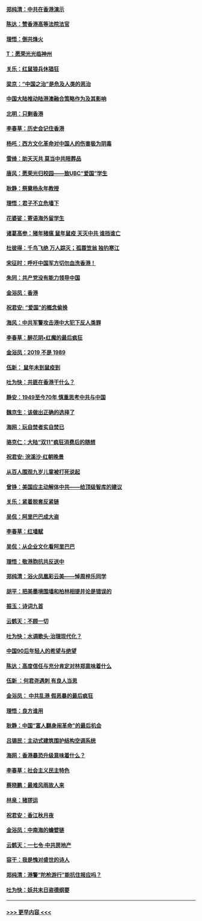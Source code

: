 #### [郑纯清：中共在香港演示](../pages/nsc993/n11670539.md?t=11220444) 
#### [陈达：赞香港高等法院法官](../pages/nsc993/n11669542.md?t=11220444) 
#### [理悟：倒共烽火](../pages/nsc993/n11668844.md?t=11220444) 
#### [T：愿荣光光临神州](../pages/nsc993/n11668421.md?t=11220444) 
#### [关乐：红鼠狼兵休猖狂](../pages/nsc993/n11668378.md?t=11220444) 
#### [梁京：“中国之治”是危及人类的恶治](../pages/nsc993/n11668328.md?t=11220444) 
#### [中国大陆推动陆港澳融合策略作为及其影响](../pages/nsc993/n11668157.md?t=11220444) 
#### [北明：只剩香港](../pages/nsc993/n11668002.md?t=11220444) 
#### [李春草：历史会记住香港](../pages/nsc993/n11667927.md?t=11220444) 
#### [杨吒：西方文化革命对中国人的伤害极为阴毒](../pages/nsc993/n11664521.md?t=11220444) 
#### [雪绮：助天灭共 莫当中共陪葬品](../pages/nsc993/n11662650.md?t=11220444) 
#### [唐风：愿荣光归校园——致UBC“爱国”学生](../pages/nsc993/n11662194.md?t=11220444) 
#### [耿静：祭奠杨永年教授](../pages/nsc993/n11662514.md?t=11220444) 
#### [理悟：君子不立危墙下](../pages/nsc993/n11662172.md?t=11220444) 
#### [花婆娑：寄语海外留学生](../pages/nsc993/n11662121.md?t=11220444) 
#### [诸葛高参：猪年猪瘟 鼠年鼠疫 天灭中共 谁挡谁亡](../pages/nsc993/n11661980.md?t=11220444) 
#### [杜彼得：千鸟飞绝 万人踪灭；孤蓑笠翁 独钓寒江](../pages/nsc993/n11661170.md?t=11220444) 
#### [宋征时：呼吁中国军方切勿血洗香港！](../pages/nsc993/n11415318.md?t=11220444) 
#### [朱同：共产党没有能力领导中国](../pages/nsc993/n11660421.md?t=11220444) 
#### [金浴凤：香港](../pages/nsc993/n11660419.md?t=11220444) 
#### [祝君安: “爱国”的概念偷换](../pages/nsc993/n11659706.md?t=11220444) 
#### [海风：中共军警攻击港中大犯下反人类罪](../pages/nsc993/n11659632.md?t=11220444) 
#### [李春草：醉花阴•红魔的最后疯狂](../pages/nsc993/n11659287.md?t=11220444) 
#### [金浴凤：2019 不是 1989](../pages/nsc993/n11657663.md?t=11220444) 
#### [伍新： 鼠年未到鼠疫到](../pages/nsc993/n11655098.md?t=11220444) 
#### [吐为快：共匪在香港干什么？](../pages/nsc993/n11654891.md?t=11220444) 
#### [静安：1949至今70年 慎重思考中共与中国](../pages/nsc993/n11651244.md?t=11220444) 
#### [魏京生：该做出正确的选择了](../pages/nsc993/n11653084.md?t=11220444) 
#### [海网：玩自焚者实自焚已](../pages/nsc993/n11652423.md?t=11220444) 
#### [骆克仁：大陆“双11”疯狂消费后的随想](../pages/nsc993/n11652305.md?t=11220444) 
#### [祝君安: 浣溪沙·红朝晚景](../pages/nsc993/n11652258.md?t=11220444) 
#### [从百人围观九岁儿童被打死说起](../pages/nsc993/n11651030.md?t=11220444) 
#### [曾铮：美国应主动解体中共——给顶级智库的建议](../pages/nsc993/n11649888.md?t=11220444) 
#### [关乐：紧着脱套反紧链](../pages/nsc993/n11649069.md?t=11220444) 
#### [吴侃：阿里巴巴成大盗](../pages/nsc993/n11645523.md?t=11220444) 
#### [李春草：红墙赋](../pages/nsc993/n11646389.md?t=11220444) 
#### [吴侃：从企业文化看阿里巴巴](../pages/nsc993/n11645476.md?t=11220444) 
#### [理悟：敬港胞抗共反送中](../pages/nsc993/n11645466.md?t=11220444) 
#### [郑纯清：浴火凤凰彩云美——悼周梓乐同学](../pages/nsc993/n11645155.md?t=11220444) 
#### [胡平：把美墨境围墙和柏林相提并论是错误的](../pages/nsc993/n11645134.md?t=11220444) 
#### [振玉：诗词九首](../pages/nsc993/n11644081.md?t=11220444) 
#### [云鹤天：不顾一切](../pages/nsc993/n11643508.md?t=11220444) 
#### [吐为快：水调歌头·治理现代化？](../pages/nsc993/n11643485.md?t=11220444) 
#### [中国90后年轻人的希望与绝望](../pages/nsc993/n11642317.md?t=11220444) 
#### [陈达：高度信任与充分肯定对林郑意味着什么](../pages/nsc993/n11641441.md?t=11220444) 
#### [伍新 ：何君尧遇刺 有良人当思](../pages/nsc993/n11641503.md?t=11220444) 
#### [金浴凤： 中共乱港  假恶暴的最后疯狂](../pages/nsc993/n11641495.md?t=11220444) 
#### [理悟：良方谁用](../pages/nsc993/n11641463.md?t=11220444) 
#### [耿静：中国“富人翻身闹革命”的最后机会](../pages/nsc993/n11640655.md?t=11220444) 
#### [吕锡民：主动式建筑围护结构空调系统](../pages/nsc993/n11640168.md?t=11220444) 
#### [海网：香港暴恐升级意味着什么？](../pages/nsc993/n11635904.md?t=11220444) 
#### [李春草：社会主义民主特色](../pages/nsc993/n11634657.md?t=11220444) 
#### [蔡晓鹏：最难风雨故人来](../pages/nsc993/n11633145.md?t=11220444) 
#### [林泉：猪猡运](../pages/nsc993/n11631469.md?t=11220444) 
#### [祝君安：香江秋月夜](../pages/nsc993/n11631440.md?t=11220444) 
#### [金浴凤：中南海的蟾嬖链](../pages/nsc993/n11631290.md?t=11220444) 
#### [云鹤天：一七令·中共房地产](../pages/nsc993/n11630084.md?t=11220444) 
#### [容干：我是愧对盛世的诗人](../pages/nsc993/n11630059.md?t=11220444) 
#### [郑纯清：港警“陀枪游行”能抗住报应吗？](../pages/nsc993/n11629999.md?t=11220444) 
#### [吐为快：妖共末日盗德纲要](../pages/nsc993/n11628610.md?t=11220444) 

----
#### [ >>> 更早内容 <<< ](../indexes/nsc993-earlier.md)
